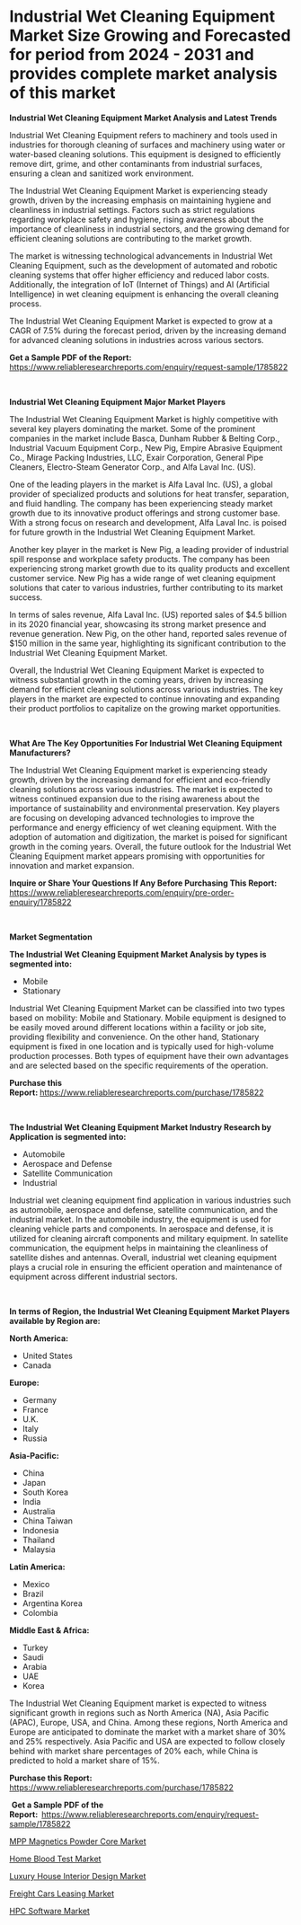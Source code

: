 <p><h1>Industrial Wet Cleaning Equipment Market Size Growing and Forecasted for period from 2024 - 2031 and provides complete market analysis of this market</h1></p><p><strong>Industrial Wet Cleaning Equipment Market Analysis and Latest Trends</strong></p>
<p><p>Industrial Wet Cleaning Equipment refers to machinery and tools used in industries for thorough cleaning of surfaces and machinery using water or water-based cleaning solutions. This equipment is designed to efficiently remove dirt, grime, and other contaminants from industrial surfaces, ensuring a clean and sanitized work environment.</p><p>The Industrial Wet Cleaning Equipment Market is experiencing steady growth, driven by the increasing emphasis on maintaining hygiene and cleanliness in industrial settings. Factors such as strict regulations regarding workplace safety and hygiene, rising awareness about the importance of cleanliness in industrial sectors, and the growing demand for efficient cleaning solutions are contributing to the market growth.</p><p>The market is witnessing technological advancements in Industrial Wet Cleaning Equipment, such as the development of automated and robotic cleaning systems that offer higher efficiency and reduced labor costs. Additionally, the integration of IoT (Internet of Things) and AI (Artificial Intelligence) in wet cleaning equipment is enhancing the overall cleaning process.</p><p>The Industrial Wet Cleaning Equipment Market is expected to grow at a CAGR of 7.5% during the forecast period, driven by the increasing demand for advanced cleaning solutions in industries across various sectors.</p></p>
<p><strong>Get a Sample PDF of the Report:&nbsp;</strong> <a href="https://www.reliableresearchreports.com/enquiry/request-sample/1785822">https://www.reliableresearchreports.com/enquiry/request-sample/1785822</a></p>
<p>&nbsp;</p>
<p><strong>Industrial Wet Cleaning Equipment Major Market Players</strong></p>
<p><p>The Industrial Wet Cleaning Equipment Market is highly competitive with several key players dominating the market. Some of the prominent companies in the market include Basca, Dunham Rubber & Belting Corp., Industrial Vacuum Equipment Corp., New Pig, Empire Abrasive Equipment Co., Mirage Packing Industries, LLC, Exair Corporation, General Pipe Cleaners, Electro-Steam Generator Corp., and Alfa Laval Inc. (US).</p><p>One of the leading players in the market is Alfa Laval Inc. (US), a global provider of specialized products and solutions for heat transfer, separation, and fluid handling. The company has been experiencing steady market growth due to its innovative product offerings and strong customer base. With a strong focus on research and development, Alfa Laval Inc. is poised for future growth in the Industrial Wet Cleaning Equipment Market.</p><p>Another key player in the market is New Pig, a leading provider of industrial spill response and workplace safety products. The company has been experiencing strong market growth due to its quality products and excellent customer service. New Pig has a wide range of wet cleaning equipment solutions that cater to various industries, further contributing to its market success.</p><p>In terms of sales revenue, Alfa Laval Inc. (US) reported sales of $4.5 billion in its 2020 financial year, showcasing its strong market presence and revenue generation. New Pig, on the other hand, reported sales revenue of $150 million in the same year, highlighting its significant contribution to the Industrial Wet Cleaning Equipment Market.</p><p>Overall, the Industrial Wet Cleaning Equipment Market is expected to witness substantial growth in the coming years, driven by increasing demand for efficient cleaning solutions across various industries. The key players in the market are expected to continue innovating and expanding their product portfolios to capitalize on the growing market opportunities.</p></p>
<p>&nbsp;</p>
<p><strong>What Are The Key Opportunities For Industrial Wet Cleaning Equipment Manufacturers?</strong></p>
<p><p>The Industrial Wet Cleaning Equipment market is experiencing steady growth, driven by the increasing demand for efficient and eco-friendly cleaning solutions across various industries. The market is expected to witness continued expansion due to the rising awareness about the importance of sustainability and environmental preservation. Key players are focusing on developing advanced technologies to improve the performance and energy efficiency of wet cleaning equipment. With the adoption of automation and digitization, the market is poised for significant growth in the coming years. Overall, the future outlook for the Industrial Wet Cleaning Equipment market appears promising with opportunities for innovation and market expansion.</p></p>
<p><strong>Inquire or Share Your Questions If Any Before Purchasing This Report:</strong> <a href="https://www.reliableresearchreports.com/enquiry/pre-order-enquiry/1785822">https://www.reliableresearchreports.com/enquiry/pre-order-enquiry/1785822</a></p>
<p>&nbsp;</p>
<p><strong>Market Segmentation</strong></p>
<p><strong>The Industrial Wet Cleaning Equipment Market Analysis by types is segmented into:</strong></p>
<p><ul><li>Mobile</li><li>Stationary</li></ul></p>
<p><p>Industrial Wet Cleaning Equipment Market can be classified into two types based on mobility: Mobile and Stationary. Mobile equipment is designed to be easily moved around different locations within a facility or job site, providing flexibility and convenience. On the other hand, Stationary equipment is fixed in one location and is typically used for high-volume production processes. Both types of equipment have their own advantages and are selected based on the specific requirements of the operation.</p></p>
<p><strong>Purchase this Report:&nbsp;</strong><a href="https://www.reliableresearchreports.com/purchase/1785822">https://www.reliableresearchreports.com/purchase/1785822</a></p>
<p>&nbsp;</p>
<p><strong>The Industrial Wet Cleaning Equipment Market Industry Research by Application is segmented into:</strong></p>
<p><ul><li>Automobile</li><li>Aerospace and Defense</li><li>Satellite Communication</li><li>Industrial</li></ul></p>
<p><p>Industrial wet cleaning equipment find application in various industries such as automobile, aerospace and defense, satellite communication, and the industrial market. In the automobile industry, the equipment is used for cleaning vehicle parts and components. In aerospace and defense, it is utilized for cleaning aircraft components and military equipment. In satellite communication, the equipment helps in maintaining the cleanliness of satellite dishes and antennas. Overall, industrial wet cleaning equipment plays a crucial role in ensuring the efficient operation and maintenance of equipment across different industrial sectors.</p></p>
<p>&nbsp;</p>
<p><strong>In terms of Region, the Industrial Wet Cleaning Equipment Market Players available by Region are:</strong></p>
<p>
    <p> <strong> North America: </strong>
        <ul>
            <li>United States</li>
            <li>Canada</li>
        </ul>
        </p> 
    <p> <strong> Europe: </strong>
        <ul>
            <li>Germany</li>
            <li>France</li>
            <li>U.K.</li>
            <li>Italy</li>
            <li>Russia</li>
        </ul>
        </p> 
    <p> <strong> Asia-Pacific: </strong>
        <ul>
            <li>China</li>
            <li>Japan</li>
            <li>South Korea</li>
            <li>India</li>
            <li>Australia</li>
            <li>China Taiwan</li>
            <li>Indonesia</li>
            <li>Thailand</li>
            <li>Malaysia</li>
        </ul>
        </p> 
    <p> <strong> Latin America: </strong>
        <ul>
            <li>Mexico</li>
            <li>Brazil</li>
            <li>Argentina Korea</li>
            <li>Colombia</li>
        </ul>
        </p> 
    <p> <strong> Middle East & Africa: </strong>
        <ul>
            <li>Turkey</li>
            <li>Saudi</li>
            <li>Arabia</li>
            <li>UAE</li>
            <li>Korea</li>
        </ul>
    </p>
    </p>
<p><p>The Industrial Wet Cleaning Equipment market is expected to witness significant growth in regions such as North America (NA), Asia Pacific (APAC), Europe, USA, and China. Among these regions, North America and Europe are anticipated to dominate the market with a market share of 30% and 25% respectively. Asia Pacific and USA are expected to follow closely behind with market share percentages of 20% each, while China is predicted to hold a market share of 15%.</p></p>
<p><strong>Purchase this Report: </strong><a href="https://www.reliableresearchreports.com/purchase/1785822">https://www.reliableresearchreports.com/purchase/1785822</a></p>
<p>&nbsp;<strong>Get a Sample PDF of the Report:&nbsp;&nbsp;</strong><a href="https://www.reliableresearchreports.com/enquiry/request-sample/1785822">https://www.reliableresearchreports.com/enquiry/request-sample/1785822</a></p>
<p><strong></strong></p>
<p><p><a href="https://issuu.com/reportprime-2/docs/mpp-magnetics-powder-core-market-size-2030.pptx">MPP Magnetics Powder Core Market</a></p><p><a href="https://medium.com/@donaldyoung767/home-blood-test-market-insight-market-trends-growth-forecasted-from-2024-to-2031-08baa1a44ec5">Home Blood Test Market</a></p><p><a href="https://medium.com/@donaldyoung767/luxury-house-interior-design-market-analysis-and-sze-forecasted-for-period-from-2024-to-2031-96e45fd2553d">Luxury House Interior Design Market</a></p><p><a href="https://issuu.com/reportprime-2/docs/freight-cars-leasing-market-size-2030.pptx">Freight Cars Leasing Market</a></p><p><a href="https://medium.com/@donaldyoung767/hpc-software-market-exploring-market-share-market-trends-and-future-growth-726dd2bb4e5e">HPC Software Market</a></p></p>